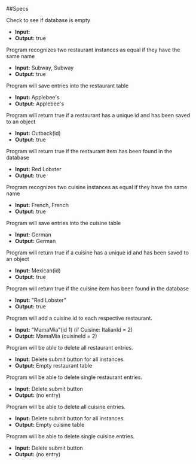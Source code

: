 ##Specs

Check to see if database is empty
* **Input:**
* **Output:** true

Program recognizes two restaurant instances as equal if they have the same name
* **Input:** Subway, Subway
* **Output:** true

Program will save entries into the restaurant table
* **Input:** Applebee's
* **Output:** Applebee's

Program will return true if a restaurant has a unique id and has been saved to an object
* **Input:** Outback(id)
* **Output:** true

Program will return true if the restaurant item has been found in the database
* **Input:** Red Lobster
* **Output:** true

Program recognizes two cuisine instances as equal if they have the same name
* **Input:** French, French
* **Output:** true

Program will save entries into the cuisine table
* **Input:** German
* **Output:** German

Program will return true if a cuisine has a unique id and has been saved to an object
* **Input:** Mexican(id)
* **Output:** true

Program will return true if the cuisine item has been found in the database
* **Input:** "Red Lobster"
* **Output:** true

Program will add a cuisine id to each respective restaurant.
* **Input:** "MamaMia"(id 1)   (if Cuisine: ItalianId = 2)
* **Output:** MamaMia (cuisineId = 2)

Program will be able to delete all restaurant entries.
* **Input:** Delete submit button for all instances.
* **Output:** Empty restaurant table

Program will be able to delete single restaurant entries.
* **Input:** Delete submit button
* **Output:** (no entry)

Program will be able to delete all cuisine entries.
* **Input:** Delete submit button for all instances.
* **Output:**  Empty cuisine table

Program will be able to delete single cuisine entries.
* **Input:** Delete submit button
* **Output:** (no entry)

